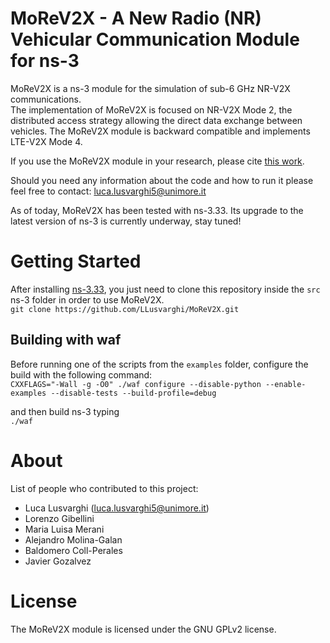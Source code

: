 # MoReV2X - A New Radio (NR) Vehicular Communication Module for ns-3
MoReV2X is a ns-3 module for the simulation of sub-6 GHz NR-V2X communications.  
The implementation of MoReV2X is focused on NR-V2X Mode 2, the distributed access strategy allowing the direct data exchange between vehicles.
The MoReV2X module is backward compatible and implements LTE-V2X Mode 4.  

If you use the MoReV2X module in your research, please cite [this work](https://ieeexplore.ieee.org/document/9625478).  

Should you need any information about the code and how to run it please feel free to contact: luca.lusvarghi5@unimore.it  

As of today, MoReV2X has been tested with ns-3.33. Its upgrade to the latest version of ns-3 is currently underway, stay tuned!

# Getting Started
After installing [ns-3.33](https://www.nsnam.org/releases/ns-3-33/), you just need to clone this repository inside the `src` ns-3 folder in order to use MoReV2X.   
`git clone https://github.com/LLusvarghi/MoReV2X.git `

## Building with waf
Before running one of the scripts from the `examples` folder, configure the build with the following command:   
`CXXFLAGS="-Wall -g -O0" ./waf configure --disable-python --enable-examples --disable-tests --build-profile=debug`

and then build ns-3 typing   
`./waf`

# About
List of people who contributed to this project: 
* Luca Lusvarghi (luca.lusvarghi5@unimore.it)  
* Lorenzo Gibellini 
* Maria Luisa Merani
* Alejandro Molina-Galan
* Baldomero Coll-Perales
* Javier Gozalvez

# License
The MoReV2X module is licensed under the GNU GPLv2 license.

